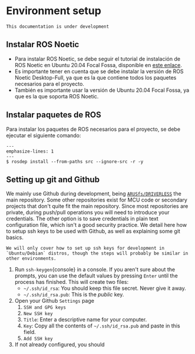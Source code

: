 # Environment setup

```{warning}
This documentation is under development
```

## Instalar ROS Noetic

- Para instalar ROS Noetic, se debe seguir el tutorial de instalación de ROS Noetic en Ubuntu 20.04 Focal Fossa, disponible en [este enlace](http://wiki.ros.org/noetic/Installation/Ubuntu).
- Es importante tener en cuenta que se debe instalar la versión de ROS Noetic Desktop-Full, ya que es la que contiene todos los paquetes necesarios para el proyecto.
- También es importante usar la versión de Ubuntu 20.04 Focal Fossa, ya que es la que soporta ROS Noetic.

## Instalar paquetes de ROS
Para instalar los paquetes de ROS necesarios para el proyecto, se debe ejecutar el siguiente comando:

```{code-block}
---
emphasize-lines: 1
---
$ rosdep install --from-paths src --ignore-src -r -y
```

## Setting up git and Github
We mainly use Github during development, being [`ARUSfs/DRIVERLESS`](https://github.com/ARUSfs/DRIVERLESS) the main repository. Some other repositories exist for MCU code or secondary projects that don't quite fit the main repository. Since most repositories are private, during push/pull operations you will need to introduce your credentials. The other option is to save credentials in plain text configuration file, which isn't a good security practice. We detail here how to setup ssh keys to be used with Github, as well as explaining some git basics.

```{note}
We will only cover how to set up ssh keys for development in `Ubuntu/Debian` distros, though the steps will probably be similar in other environments.
```

1. Run `ssh-keygen`{console} in a console. If you aren't sure about the prompts, you can use the default values by pressing `Enter` until the process has finished. This will create two files:
    * `~/.ssh/id_rsa`: You should keep this file secret. Never give it away.
    * `~/.ssh/id_rsa.pub`: This is the *public* key.
2. Open your Github `Settings` page
    1. `SSH and GPG keys`
    2. `New SSH key`
    3. `Title`: Enter a descriptive name for your computer.
    4. `Key`: Copy all the contents of `~/.ssh/id_rsa.pub` and paste in this field.
    5. `Add SSH key`
4. If not already configured, you should 
